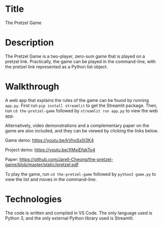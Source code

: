 # Title

The Pretzel Game

# Description

The Pretzel Game is a two-player, zero-sum game that is played on a pretzel link. Practically, the game can be played in the command-line, with the pretzel link represented as a Python list object.

# Walkthrough

A web app that explains the rules of the game can be found by running `app.py`. First run `pip install streamlit` to get the Streamlit package. Then, run `cd the-pretzel-game` followed by `streamlit run app.py` to view the web app.

Alternatively, video demonstrations and a complementary paper on the game are also included, and they can be viewed by clicking the links below.

Game demo: https://youtu.be/kVhoSx0j3K4

Project demo: https://youtu.be/XMxiEfqkTo4

Paper: https://github.com/Jarell-Cheong/the-pretzel-game/blob/master/static/pretzel.pdf

To play the game, run `cd the-pretzel-game` followed by `python3 game.py` to view the list and moves in the command-line.

# Technologies

The code is written and compiled in VS Code. The only language used is Python 3, and the only external Python library used is Streamlit.